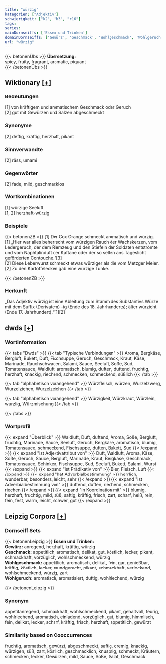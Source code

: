 ```yaml
---
title: "würzig"
kategorien: ["Adjektiv"]
schwierigkeit: ["k2", "h3", "r16"]
tags:
series:
mainDornseiffs: ['Essen und Trinken']
domainDornseiffs: ['Gewürz', 'Geschmack', 'Wohlgeschmack', 'Wohlgeruch']
url: "würzig"
---
```


{{< betonenÜbs >}}
**Übersetzung:**  
spicy, fruity, fragrant, aromatic, piquant  
{{< /betonenÜbs >}}

## Wiktionary [[+](https://de.wiktionary.org/wiki/würzig)]

### Bedeutungen
[1] von kräftigem und aromatischem Geschmack oder Geruch  
[2] gut mit Gewürzen und Salzen abgeschmeckt  

### Synonyme
[2] deftig, kräftig, herzhaft, pikant  

### Sinnverwandte
[2] räss, umami  

### Gegenwörter
[2] fade, mild, geschmacklos  

### Wortkombinationen
[1] würzige Seeluft  
[1, 2] herzhaft-würzig  

### Beispiele
{{< betonenZB >}}
[1] Der Cox Orange schmeckt aromatisch und würzig.  
[1] „Hier war alles beherrscht vom würzigen Rauch der Wachskerzen, vom Ledergeruch, der dem Riemzeug und den Stiefeln der Soldaten entströmte und vom Naphtalinduft der Kaftane oder der so selten ans Tageslicht geförderten Contouche.“[3]  
[2] Diese Leberwurst schmeckt etwas würziger als die vom Metzger Meier.  
[2] Zu den Kartoffelecken gab eine würzige Tunke.  

{{< /betonenZB >}}
### Herkunft
„Das Adjektiv würzig ist eine Ableitung zum Stamm des Substantivs Würze mit dem Suffix (Derivatem) -ig (Ende des 18. Jahrhunderts); älter würzicht (Ende 17. Jahrhundert).“[1][2]  



## dwds [[+](https://www.dwds.de/wb/würzig)]

### Wortinformation
{{< tabs "Dwds" >}}
{{< tab "Typische Verbindungen" >}}
Aroma, Bergkäse, Bergluft, Bukett, Duft, Fischsuppe, Geruch, Geschmack, Kraut, Käse, Marinade, Rauchschwaden, Salami, Sauce, Seeluft, Soße, Sud, Tomatensauce, Waldluft, aromatisch, blumig, duften, duftend, fruchtig, herzhaft, knackig, riechend, schmecken, schmeckend, süßlich
{{< /tab >}}

{{< tab "alphabetisch vorangehend" >}}
Würzfleisch, würzen, Wurzelzwerg, Wurzelziehen, Wurzelzeichen
{{< /tab >}}

{{< tab "alphabetisch vorangehend" >}}
Würzigkeit, Würzkraut, Würzlein, wurzlig, Würzmischung
{{< /tab >}}

{{< /tabs >}}

### Wortprofil
{{< expand "Überblick" >}} Waldluft, Duft, duftend, Aroma, Soße, Bergluft, fruchtig, Marinade, Sauce, Seeluft, Geruch, Bergkäse, aromatisch, blumig, Tomatensauce, schmeckend, Fischsuppe, duften, Bukett, Sud {{< /expand >}}
{{< expand "ist Adjektivattribut von" >}} Duft, Waldluft, Aroma, Käse, Soße, Geruch, Sauce, Bergluft, Marinade, Kraut, Bergkäse, Geschmack, Tomatensauce, Schinken, Fischsuppe, Sud, Seeluft, Bukett, Salami, Wurst {{< /expand >}}
{{< expand "ist Prädikativ von" >}} Bier, Fleisch, Luft {{< /expand >}}
{{< expand "hat Adverbialbestimmung" >}} herrlich, wunderbar, besonders, leicht, sehr {{< /expand >}}
{{< expand "ist Adverbialbestimmung von" >}} duftend, duften, riechend, schmecken, riechen {{< /expand >}}
{{< expand "in Koordination mit" >}} blumig, herzhaft, fruchtig, mild, süß, saftig, kräftig, frisch, zart, scharf, heiß, rein, fein, fest, warm, leicht, schwer, gut {{< /expand >}}

## Leipzig Corpora [[+](https://corpora.uni-leipzig.de/en/res?word=würzig&corpusId=deu_newscrawl-public_2018)]

### Dornseiff Sets
{{< betonenLeipzig >}}
**Essen und Trinken:**  
**Gewürz:** anregend, herzhaft, kräftig, würzig  
**Geschmack:** appetitlich, aromatisch, delikat, gut, köstlich, lecker, pikant, schmackhaft, vorzüglich, wohlschmeckend, würzig  
**Wohlgeschmack:** appetitlich, aromatisch, delikat, fein, gar, genießbar, kräftig, köstlich, lecker, mundgerecht, pikant, schmackhaft, verlockend, wohlschmeckend, würzig, zart  
**Wohlgeruch:** aromatisch, aromatisiert, duftig, wohlriechend, würzig  

{{< /betonenLeipzig >}}

### Synonym
appetitanregend, schmackhaft, wohlschmeckend, pikant, gehaltvoll, feurig, wohlriechend, aromatisch, einladend, vorzüglich, gut, blumig, himmlisch, fein, delikat, lecker, scharf, kräftig, frisch, herzhaft, appetitlich, gewürzt


### Similarity based on Cooccurrences
fruchtig, aromatisch, gewürzt, abgeschmeckt, saftig, cremig, knackig, würzigen, süß, zart, köstlich, geschmacklich, knusprig, schmeckt, Kräutern, schmecken, lecker, Gewürzen, mild, Sauce, Soße, Salat, Geschmack

